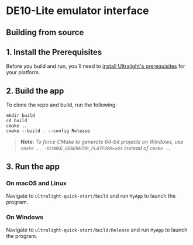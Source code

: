 # DE10-Lite emulator interface

## Building from source 
## 1. Install the Prerequisites

Before you build and run, you'll need to [install Ultralight's prerequisites](https://docs.ultralig.ht/docs/installing-prerequisites) for your platform.

## 2. Build the app

To clone the repo and build, run the following:

```shell
mkdir build
cd build
cmake ..
cmake --build . --config Release
```

> **Note**: _To force CMake to generate 64-bit projects on Windows, use `cmake .. -DCMAKE_GENERATOR_PLATFORM=x64` instead of `cmake ..`_

## 3. Run the app

### On macOS and Linux

Navigate to `ultralight-quick-start/build` and run `MyApp` to launch the program.

### On Windows

Navigate to `ultralight-quick-start/build/Release` and run `MyApp` to launch the program.
